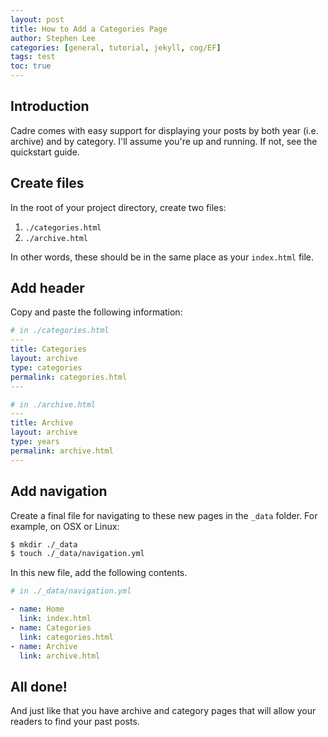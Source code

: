 ```yaml
---
layout: post
title: How to Add a Categories Page
author: Stephen Lee
categories: [general, tutorial, jekyll, cog/EF]
tags: test
toc: true
---
```


## Introduction 

Cadre comes with easy support for displaying your posts by both year (i.e. archive) and by category. I'll assume you're up and running. If not, see the quickstart guide. 

## Create files 

In the root of your project directory, create two files: 
1. `./categories.html`
1. `./archive.html`

In other words, these should be in the same place as your `index.html` file. 

## Add header

Copy and paste the following information: 

```yml
# in ./categories.html
---
title: Categories 
layout: archive
type: categories
permalink: categories.html
---
```

```yml
# in ./archive.html
---
title: Archive
layout: archive
type: years
permalink: archive.html
---
```

## Add navigation

Create a final file for navigating to these new pages in the `_data` folder. For example, on OSX or Linux: 

```bash 
$ mkdir ./_data
$ touch ./_data/navigation.yml
```

In this new file, add the following contents. 

```yml
# in ./_data/navigation.yml

- name: Home 
  link: index.html 
- name: Categories
  link: categories.html
- name: Archive 
  link: archive.html
```

## All done! 

And just like that you have archive and category pages that will allow your readers to find your past posts. 
